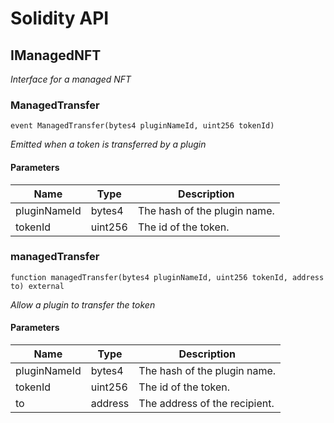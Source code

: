 # Solidity API

## IManagedNFT

_Interface for a managed NFT_

### ManagedTransfer

```solidity
event ManagedTransfer(bytes4 pluginNameId, uint256 tokenId)
```

_Emitted when a token is transferred by a plugin_

#### Parameters

| Name | Type | Description |
| ---- | ---- | ----------- |
| pluginNameId | bytes4 | The hash of the plugin name. |
| tokenId | uint256 | The id of the token. |

### managedTransfer

```solidity
function managedTransfer(bytes4 pluginNameId, uint256 tokenId, address to) external
```

_Allow a plugin to transfer the token_

#### Parameters

| Name | Type | Description |
| ---- | ---- | ----------- |
| pluginNameId | bytes4 | The hash of the plugin name. |
| tokenId | uint256 | The id of the token. |
| to | address | The address of the recipient. |

